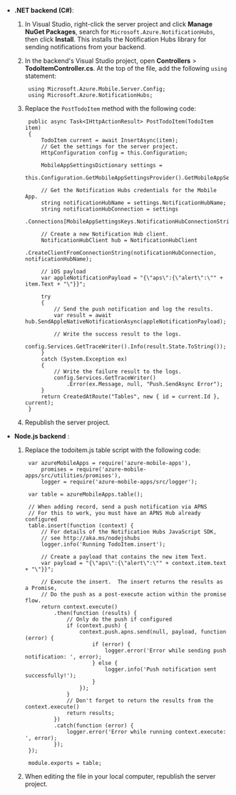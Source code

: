 
+ **.NET backend (C#)**:  	
	1. In Visual Studio, right-click the server project and click **Manage NuGet Packages**, search for `Microsoft.Azure.NotificationHubs`, then click **Install**. This installs the Notification Hubs library for sending notifications from your backend.

	2. In the backend's Visual Studio project, open **Controllers** > **TodoItemController.cs**. At the top of the file, add the following `using` statement:

	        using Microsoft.Azure.Mobile.Server.Config;
	        using Microsoft.Azure.NotificationHubs;


	3. Replace the `PostTodoItem` method with the following code:  
      
	        public async Task<IHttpActionResult> PostTodoItem(TodoItem item)
	        {
	            TodoItem current = await InsertAsync(item);
	            // Get the settings for the server project.
	            HttpConfiguration config = this.Configuration;
	
	            MobileAppSettingsDictionary settings = 
	                this.Configuration.GetMobileAppSettingsProvider().GetMobileAppSettings();
	
	            // Get the Notification Hubs credentials for the Mobile App.
	            string notificationHubName = settings.NotificationHubName;
	            string notificationHubConnection = settings
	                .Connections[MobileAppSettingsKeys.NotificationHubConnectionString].ConnectionString;
	
	            // Create a new Notification Hub client.
	            NotificationHubClient hub = NotificationHubClient
	            .CreateClientFromConnectionString(notificationHubConnection, notificationHubName);
	
	            // iOS payload
	            var appleNotificationPayload = "{\"aps\":{\"alert\":\"" + item.Text + "\"}}";
	
	            try
	            {
	                // Send the push notification and log the results.
	                var result = await hub.SendAppleNativeNotificationAsync(appleNotificationPayload);
	
	                // Write the success result to the logs.
	                config.Services.GetTraceWriter().Info(result.State.ToString());
	            }
	            catch (System.Exception ex)
	            {
	                // Write the failure result to the logs.
	                config.Services.GetTraceWriter()
	                    .Error(ex.Message, null, "Push.SendAsync Error");
	            }
	            return CreatedAtRoute("Tables", new { id = current.Id }, current);
	        }

	4. Republish the server project.

+ **Node.js backend** :  
	
	1. Replace the todoitem.js table script with the following code:


	        var azureMobileApps = require('azure-mobile-apps'),
	            promises = require('azure-mobile-apps/src/utilities/promises'),
	            logger = require('azure-mobile-apps/src/logger');
	        
	        var table = azureMobileApps.table();
	        
	        // When adding record, send a push notification via APNS
	        // For this to work, you must have an APNS Hub already configured
	        table.insert(function (context) {
	            // For details of the Notification Hubs JavaScript SDK, 
	            // see http://aka.ms/nodejshubs
	            logger.info('Running TodoItem.insert');
	            
				// Create a payload that contains the new item Text.
	            var payload = "{\"aps\":{\"alert\":\"" + context.item.text + "\"}}";
	            
	            // Execute the insert.  The insert returns the results as a Promise,
	            // Do the push as a post-execute action within the promise flow.
	            return context.execute()
	                .then(function (results) {
	                    // Only do the push if configured
	                    if (context.push) {
	                        context.push.apns.send(null, payload, function (error) {
	                            if (error) {
	                                logger.error('Error while sending push notification: ', error);
	                            } else {
	                                logger.info('Push notification sent successfully!');
	                            }
	                        });
	                    }
	                    // Don't forget to return the results from the context.execute()
	                    return results;
	                })
	                .catch(function (error) {
	                    logger.error('Error while running context.execute: ', error);
	                });
	        });
	        
	        module.exports = table;

	2. When editing the file in your local computer, republish the server project.
